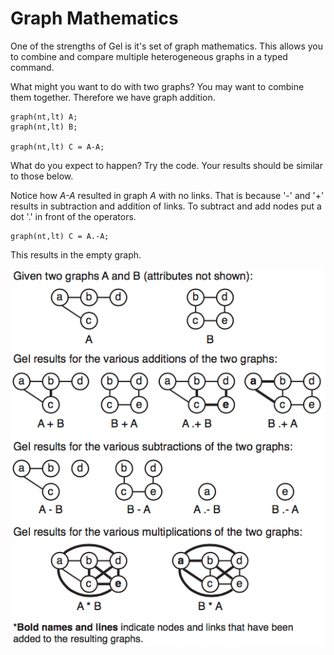 # Graph Mathematics

One of the strengths of Gel is it's set of graph mathematics. This allows you to combine and compare multiple heterogeneous graphs in a typed command.



What might you want to do with two graphs? You may want to combine them together. Therefore we have graph addition. 

```
graph(nt,lt) A;
graph(nt,lt) B;

graph(nt,lt) C = A-A;
```
What do you expect to happen? Try the code. Your results should be similar to those below.

Notice how *A-A* resulted in graph *A* with no links. That is because '-' and '+' results in subtraction and addition of links. To subtract and add nodes put a dot '.' in front of the operators. 

```
graph(nt,lt) C = A.-A;
```

This results in the empty graph.

![](img20.png)

